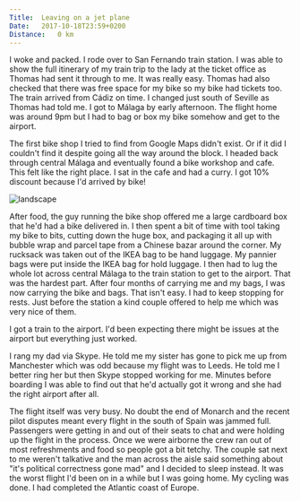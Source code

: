 ```yaml
---
Title:	Leaving on a jet plane
Date:	2017-10-18T23:59+0200
Distance:	0 km
---
```


I woke and packed. I rode over to San Fernando train station. I was able to show the full itinerary of my train trip to the lady at the ticket office as Thomas had sent it through to me. It was really easy. Thomas had also checked that there was free space for my bike so my bike had tickets too. The train arrived from C&aacute;diz on time. I changed just south of Seville as Thomas had told me. I got to M&aacute;laga by early afternoon. The flight home was around 9pm but I had to bag or box my bike somehow and get to the airport. 

The first bike shop I tried to find from Google Maps didn't exist. Or if it did I couldn't find it despite going all the way around the block. I headed back through central M&aacute;laga and eventually found a bike workshop and cafe. This felt like the right place. I sat in the cafe and had a curry. I got 10% discount because I'd arrived by bike!  

![landscape](http://pbs.twimg.com/media/DMbFBiMXUAEk5It.jpg "Does Bradley Wiggins know he is a salad at the bicycle themed cafe in M&aacute;laga?")

After food, the guy running the bike shop offered me a large cardboard box that he'd had a bike delivered in. I then spent a bit of time with tool taking my bike to bits, cutting down the huge box, and packaging it all up with bubble wrap and parcel tape from a Chinese bazar around the corner. My rucksack was taken out of the IKEA bag to be hand luggage. My pannier bags were put inside the IKEA bag for hold luggage. I then had to lug the whole lot across central M&aacute;laga to the train station to get to the airport. That was the hardest part. After four months of carrying me and my bags, I was now carrying the bike and bags. That isn't easy. I had to keep stopping for rests. Just before the station a kind couple offered to help me which was very nice of them.

I got a train to the airport. I'd been expecting there might be issues at the airport but everything just worked. 

I rang my dad via Skype. He told me my sister has gone to pick me up from Manchester which was odd because my flight was to Leeds. He told me I better ring her but then Skype stopped working for me. Minutes before boarding I was able to find out that he'd actually got it wrong and she had the right airport after all.

The flight itself was very busy. No doubt the end of Monarch and the recent pilot disputes meant every flight in the south of Spain was jammed full. Passengers were getting in and out of their seats to chat and were holding up the flight in the process. Once we were airborne the crew ran out of most refreshments and food so people got a bit tetchy. The couple sat next to me weren't talkative and the man across the aisle said something about "it's political correctness gone mad" and I decided to sleep instead. It was the worst flight I'd been on in a while but I was going home. My cycling was done. I had completed the Atlantic coast of Europe.
